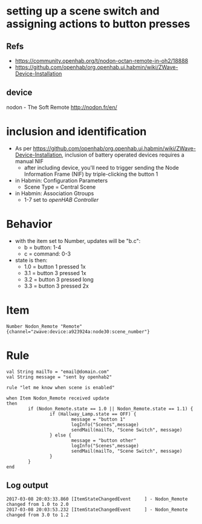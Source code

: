# setting up a scene switch and assigning actions to button presses

## Refs

* https://community.openhab.org/t/nodon-octan-remote-in-oh2/18888
* https://github.com/openhab/org.openhab.ui.habmin/wiki/ZWave-Device-Installation

## device
nodon - The Soft Remote http://nodon.fr/en/

# inclusion and identification

* As per https://github.com/openhab/org.openhab.ui.habmin/wiki/ZWave-Device-Installation, inclusion of battery operated devices requires a manual NIF 
  * after including device, you'll need to trigger sending the Node Information Frame (NIF) by triple-clicking the button 1  
* in Habmin: Configuration Parameters
  * Scene Type = Central Scene
* in Habmin: Association Gtroups
  * 1-7 set to *openHAB Controller*

# Behavior

* with the item set to Number, updates will be "b.c":  
  * b = button: 1-4  
  * c = command: 0-3  
* state is then:  
  * 1.0 = button 1 pressed 1x
  * 3.1 = button 3 pressed 1x
  * 3.2 = button 3 pressed long
  * 3.3 = button 3 pressed 2x
  
# Item

```
Number Nodon_Remote "Remote"    {channel="zwave:device:a923924a:node30:scene_number"}
```

# Rule

```
val String mailTo = "email@domain.com"
val String message = "sent by openhab2"

rule "let me know when scene is enabled"

when Item Nodon_Remote received update
then
        if (Nodon_Remote.state == 1.0 || Nodon_Remote.state == 1.1) {
                if (Hallway_Lamp.state == OFF) {
                        message = "button 1"
                        logInfo("Scenes",message)
                        sendMail(mailTo, "Scene Switch", message)
                } else {
                        message = "button other"
                        logInfo("Scenes",message)
                        sendMail(mailTo, "Scene Switch", message)
                }
        }
end
```

## Log output
```
2017-03-08 20:03:33.860 [ItemStateChangedEvent     ] - Nodon_Remote changed from 1.0 to 2.0
2017-03-08 20:03:53.232 [ItemStateChangedEvent     ] - Nodon_Remote changed from 3.0 to 1.2
```
